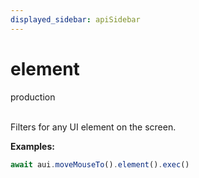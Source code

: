 ```yaml
---
displayed_sidebar: apiSidebar
---
```

# element
<span class="theme-doc-version-badge badge badge--success">production</span><br/><br/>

Filters for any UI element on the screen.

**Examples:** 
```typescript
await aui.moveMouseTo().element().exec()
```

